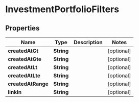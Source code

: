 

# InvestmentPortfolioFilters


## Properties

| Name | Type | Description | Notes |
|------------ | ------------- | ------------- | -------------|
|**createdAtGt** | **String** |  |  [optional] |
|**createdAtGte** | **String** |  |  [optional] |
|**createdAtLt** | **String** |  |  [optional] |
|**createdAtLte** | **String** |  |  [optional] |
|**createdAtRange** | **String** |  |  [optional] |
|**linkIn** | **String** |  |  [optional] |



